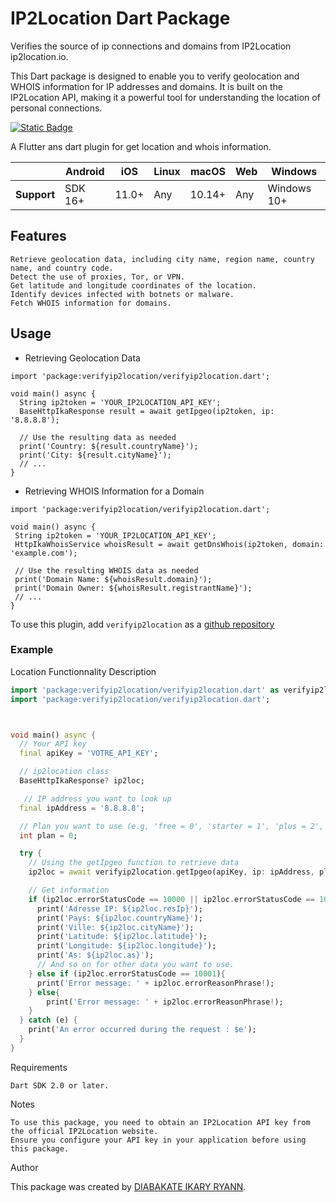 # IP2Location Dart Package
Verifies the source of ip connections and domains from IP2Location ip2location.io.

This Dart package is designed to enable you to verify geolocation and WHOIS information for IP addresses and domains. It is built on the IP2Location API, making it a powerful tool for understanding the location of personal connections.

[![Static Badge](https://img.shields.io/badge/pub-v1.0.3-blue)](https://pub.dev/packages/verifyip2location)

A Flutter ans dart plugin for get location and whois information.

|             | Android | iOS   | Linux | macOS  | Web | Windows     |
|-------------|---------|-------|-------|--------|-----|-------------|
| **Support** | SDK 16+ | 11.0+ | Any   | 10.14+ | Any | Windows 10+ |

## Features

    Retrieve geolocation data, including city name, region name, country name, and country code.
    Detect the use of proxies, Tor, or VPN.
    Get latitude and longitude coordinates of the location.
    Identify devices infected with botnets or malware.
    Fetch WHOIS information for domains.

## Usage


- Retrieving Geolocation Data

```
import 'package:verifyip2location/verifyip2location.dart';

void main() async {
  String ip2token = 'YOUR_IP2LOCATION_API_KEY';
  BaseHttpIkaResponse result = await getIpgeo(ip2token, ip: '8.8.8.8');
  
  // Use the resulting data as needed
  print('Country: ${result.countryName}');
  print('City: ${result.cityName}');
  // ...
}

```

 - Retrieving WHOIS Information for a Domain

 ```
 import 'package:verifyip2location/verifyip2location.dart';

void main() async {
  String ip2token = 'YOUR_IP2LOCATION_API_KEY';
  HttpIkaWhoisService whoisResult = await getDnsWhois(ip2token, domain: 'example.com');
  
  // Use the resulting WHOIS data as needed
  print('Domain Name: ${whoisResult.domain}');
  print('Domain Owner: ${whoisResult.registrantName}');
  // ...
}
```




To use this plugin, add `verifyip2location` as a [github repository](https://github.com/Hegeldirkk/verifyip2location)

### Example

Location Functionnality Description

<?code-excerpt "lib/verifyip2location.dart (basic-example)"?>
```dart
import 'package:verifyip2location/verifyip2location.dart' as verifyip2location;
import 'package:verifyip2location/verifyip2location.dart';



void main() async {
  // Your API key
  final apiKey = 'VOTRE_API_KEY';

  // ip2location class
  BaseHttpIkaResponse? ip2loc;

   // IP address you want to look up
  final ipAddress = '8.8.8.8';

  // Plan you want to use (e.g, 'free = 0', 'starter = 1', 'plus = 2', 'security = 3', etc.)
  int plan = 0;

  try {
    // Using the getIpgeo function to retrieve data
    ip2loc = await verifyip2location.getIpgeo(apiKey, ip: ipAddress, plan: plan, option: 'geoip');

    // Get information
    if (ip2loc.errorStatusCode == 10000 || ip2loc.errorStatusCode == 10001 ){
      print('Adresse IP: ${ip2loc.resIp}');
      print('Pays: ${ip2loc.countryName}');
      print('Ville: ${ip2loc.cityName}');
      print('Latitude: ${ip2loc.latitude}');
      print('Longitude: ${ip2loc.longitude}');
      print('As: ${ip2loc.as}');
      // And so on for other data you want to use.
    } else if (ip2loc.errorStatusCode == 10001){
      print('Error message: ' + ip2loc.errorReasonPhrase!);
    } else{
        print('Error message: ' + ip2loc.errorReasonPhrase!);
    }
  } catch (e) {
    print('An error occurred during the request : $e');
  }
}

```

Requirements

    Dart SDK 2.0 or later.

Notes

    To use this package, you need to obtain an IP2Location API key from the official IP2Location website.
    Ensure you configure your API key in your application before using this package.

Author

This package was created by [DIABAKATE IKARY RYANN](https://dirkk.tech).
